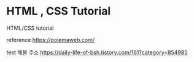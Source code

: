 # HTML , CSS Tutorial 

HTML/CSS tutorial


reference 
https://poiemaweb.com/


test 해볼 주소
https://daily-life-of-bsh.tistory.com/161?category=854985